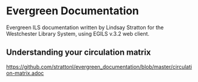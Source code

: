 # Evergreen Documentation
Evergreen ILS documentation written by Lindsay Stratton for the Westchester Library System, using EGILS v.3.2 web client.

## Understanding your circulation matrix
https://github.com/strattonl/evergreen_documentation/blob/master/circulation-matrix.adoc
